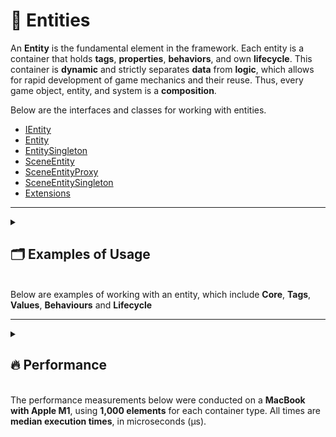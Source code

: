 # 🧩 Entities

An **Entity** is the fundamental element in the framework. Each entity is a container that holds **tags**,
**properties**, **behaviors**, and own **lifecycle**. This container is **dynamic** and strictly separates **data** from
**logic**, which allows for rapid development of game mechanics and their reuse. Thus, every game object, entity, and
system is a **composition**.

Below are the interfaces and classes for working with entities.

- [IEntity](IEntity.md)
- [Entity](Entity.md)
- [EntitySingleton](EntitySingleton.md)
- [SceneEntity](SceneEntity.md)
- [SceneEntityProxy](SceneEntityProxy.md)
- [SceneEntitySingleton](SceneEntitySingleton.md)
- [Extensions](Extensions.md)

---

<details>
  <summary>
    <h2>🗂 Examples of Usage</h2>
    <br> Below are examples of working with an entity, which include <b>Core</b>, <b>Tags</b>, <b>Values</b>, 
    <b>Behaviours</b> and <b>Lifecycle</b>
  </summary>

### 💠 Core Usage

This example demonstrates the basic operations you can perform with an entity:

```csharp
// Assume we have instance of entity
IEntity entity = ...

// Subscribe to the OnStateChanged event
entity.OnStateChanged += (IEntity e) =>
{
    Console.WriteLine($"Entity {e.Name} (ID: {e.InstanceID}) changed state!");
};

// Change name
entity.Name = "Hero"; //Triggers state changed

// Read the unique runtime identifier
int id = entity.InstanceID;
Console.WriteLine($"Created entity '{entity.Name}' with ID: {id}");
```

---

### 🏷️ Tag Usage

This example demonstrates how to use tags with entity, including adding, removing, and checking tags. Three
approaches are shown:

1. Using **numeric keys** for performance
2. Using **string names** for readability
3. Using **code generation** for real projects.

---

#### 1️⃣ Using Numeric Keys

By default, all tags use `int` keys because this avoids computing hash codes and is very fast; therefore, the example
below uses numeric keys as the default approach.

```csharp
// Assume we have instance of entity
IEntity entity = ...

// Subscribe to tag events
entity.OnTagAdded += (e, tagId) => 
    Console.WriteLine($"Tag added: {tagId}");
entity.OnTagDeleted += (e, tagId) => 
    Console.WriteLine($"Tag removed: {tagId}");

// Add tags by numeric ID
entity.AddTag(1);         // Player tag = 1
entity.AddTag(2);         // NPC tag = 2

// Check tags
if (entity.HasTag(1)) //Check if  Player tag exists
    Console.WriteLine("Entity has tag ID 1 (Player)");

// Remove a NPC tag
entity.DelTag(2);

// Add multiple tags
entity.AddTags(new int[] { 3, 4 }); // Ally, Merchant

// Enumerate all tags
foreach (int id in entity.GetTags())
    Console.WriteLine($"Entity tag ID: {id}");
```

---

#### 2️⃣ Using String Names

In this example, for convenience, there are [extension methods](ExtensionsTags.md) for the entity. This format is more
user-friendly but slightly slower than using numeric keys.

```csharp
// Assume we have instance of entity
IEntity entity = ...

// Add tags by string name
entity.AddTag("Player");
entity.AddTag("NPC");

// Check tags
if (entity.HasTag("Player"))
    Console.WriteLine("Entity is a Player");

// Remove a tag
entity.DelTag("NPC");

// Add multiple tags at once
entity.AddTags(new string[] { "Ally", "Merchant" });

// Enumerate all tags (numeric IDs)
foreach (int id in entity.GetTags())
    Console.WriteLine($"Entity tag ID: {id}");
```

---

#### 3️⃣ Using Entity API

Sometimes managing tags by raw `int` keys or `string` names can get messy and error-prone, especially in big projects.
To make this process easier and **type-safe**, the Atomic Framework supports **code generation**.
This means you describe all your tags (and values) once in a small config file, and the framework will automatically
generate C# helpers. You can learn more about this in the Manual under
the [Entity API](../EntityAPI/Manual.md) feature.

```csharp
// Assume we have instance of entity
IEntity entity = ...

// Add tags
entity.AddPlayerTag();
entity.AddNPCTag();

// Check tag
if (entity.HasPlayerTag())
    Console.WriteLine("Entity is a Player");

// Remove a tag
entity.DelNPCTag();
```

---

### 🔑 Value Usage

This example demonstrates how to use **values** with entity, including adding, retrieving, updating, and removing
values. Three approaches are shown:

1. Using **numeric keys** for performance
2. Using **string names** for readability
3. Using **code generation** for real projects.

---

#### 1️⃣ Using Numeric Keys

By default, all values use `int` keys because this avoids computing hash codes and is very fast; therefore, the example
below uses numeric keys as the default approach.

```csharp
// Create a new entity
IEntity entity = new Entity();

// Subscribe to value events
entity.OnValueChanged += (e, key) => Console.WriteLine($"Value {key} changed");

//Add health property
entity.AddValue(1, 100); //Health = 1

//Add speed property
entity.AddValue(2, 12.5f); //Speed = 2

//Add inventory property
entity.AddValue(3, new Inventory()); //Inventory = 3

// Get a value
int health = entity.GetValue<int>(1);
Console.WriteLine($"Health: {health}");

// Update a Health
entity.SetValue(1, 150);

// Remove a Speed value
entity.DelValue(2);
```

---

#### 2️⃣ Using String Names

In this example, for convenience, there are [extension methods](ExtensionsValues.md) for the entity. This format is
more user-friendly but slightly slower than using numeric keys.

```csharp
// Create a new entity
IEntity entity = new Entity();

// Add values by string key
entity.AddValue("Health", 100);
entity.AddValue("Speed", 12.5f);
entity.AddValue("Inventory", new Inventory());

// Get a value
int health = entity.GetValue<int>("Health");
Console.WriteLine($"Health: {health}");

// Update a value
entity.SetValue("Health", 150);

// Remove a value
entity.DelValue("Inventory");
```

---

#### 3️⃣ Using Entity API

Managing values by raw `int` keys or `string` names can be error-prone, especially in larger projects. To make the
process easier and **type-safe**, the Atomic Framework supports **code generation**. You describe all your tags and
values once in a small config file, and the framework automatically generates
strongly-typed C# helpers. More details are in the Manual under
the [Entity API](../EntityAPI/Manual.md) section.

```csharp
// Create a new entity
IEntity entity = new Entity();

// Add values
entity.AddHealth(100);
entity.AddSpeed(12.5f);
entity.AddInventory(new GridInventory());

// Get a value
int health = entity.GetHealth();
Console.WriteLine($"Health: {health}");

// Update a value
entity.SetHealth(150);

// Remove a value
entity.DelInventory();
```

---

### ⚙️ Behaviour Usage

Below is an example of working with behaviours in the entity.

#### 1️⃣ Basic Usage

```csharp
// Assume we have a player entity:
IEntity player = ...

// Subscribe to events
player.OnBehaviourAdded += (e, b) => 
    Console.WriteLine($"Behaviour {b.GetType().Name} added to {e.Id}");

player.OnBehaviourDeleted += (e, b) => 
    Console.WriteLine($"Behaviour {b.GetType().Name} removed from {e.Id}");

// Add behaviours
player.AddBehaviour(new MovementBehaviour());
player.AddBehaviour(new RotationBehaviour());

// Check count
Console.WriteLine($"Total behaviours: {player.BehaviourCount}");

// Retrieve behaviour by type
MovementBehaviour movementBehaviour = player.GetBehaviour<MovementBehaviour>();

// Try to retrieve behaviour by type
if (player.TryGetBehaviour<RotationBehaviour>(out var rotation))
    Console.WriteLine("Found RotationBehaviour");

// Remove behaviour
player.DelBehaviour<MovementBehaviour>();

// Clear all behaviours
player.ClearBehaviours();

// Enumerate all behaviours
foreach (IEntityBehaviour behaviour in player.GetBehaviourEnumerator())
    Console.WriteLine($"Behaviour: {behaviour.GetType().Name}");

// Get array of behaviours
IEntityBehaviour[] behaviours = player.GetBehaviours();

// Copy to array
IEntityBehaviour[] buffer = new IEntityBehaviour[10];
int copied = player.CopyBehaviours(buffer);

Console.WriteLine($"Copied {copied} behaviours into buffer");
```

#### 2️⃣ Using Extension Methods

The framework also provides [extension methods](ExtensionsBehaviours.md) for convenient handling of behaviours.

```csharp
// Create a new entity
IEntity enemy = new Entity();

// Add behaviour by type (using new T())
enemy.AddBehaviour<MoveBehaviour>();

// Add multiple behaviours at once
var attackBehaviour = new AttackBehaviour();
var defenseBehaviour = new DefenseBehaviour();

enemy.AddBehaviours(new IEntityBehaviour[] {
    attackBehaviour, defenseBehaviour
});

// Remove multiple behaviours at once
enemy.DelBehaviours(new IEntityBehaviour[] {
    attackBehaviour, defenseBehaviour
});
```

</details>

---

<details>
  <summary>
    <h2>🔥 Performance</h2>
    <br> The performance measurements below were conducted on a <b>MacBook with Apple M1</b>, 
    using <b>1,000 elements</b> for each container type. All times are <b>median execution times</b>, 
    in microseconds (μs).
  </summary>

### 🏷️ Tags

Tags are implemented as a **HashSet of integers**, optimized for fast lookups, additions, and removals.

| Operation  | HashSet (Median μs) | Tags (Median μs) |
|------------|---------------------|------------------|
| Contains   | 47.85               | 3.80             |
| Add        | 57.40               | 8.30             |
| Remove     | 50.45               | 5.40             |
| Clear      | 1.10                | 2.80             |
| Enumerator | 29.75               | 2.30             |

> Tags are extremely lightweight and provide **O(1) average time complexity** for key operations.

---

### 🔑 Values

Values act as a **Dictionary-like storage** mapping integer keys to objects or structs, supporting generic access and
unsafe references for high performance.

| Operation            | Dictionary (Median μs) | Values (Median μs)                 |
|----------------------|------------------------|------------------------------------|
| Get                  | 7.40                   | 4.10 (object)                      |
| Get + Cast           | 8.25                   | 12.00 (reference) / 4.70 (value)   |
| Get + Unsafe Cast    | 7.80                   | 4.20 (reference) / 4.50 (value)    |
| TryGet               | 34.20                  | 31.20 (object)                     |
| TryGet + Cast        | -                      | 50.75 (reference) / 4.90  (value)  |
| TryGet + Unsafe Cast | -                      | 30.50 (reference) / 6.90  (value)  |
| Add                  | 34.10                  | 62.15 (reference) / 178.45 (value) |
| Remove               | 6.70                   | 5.20 (reference) / 5.50 (value)    |
| Clear                | 1.30                   | 2.60                               |
| Contains             | 6.90                   | 4.00                               |
| Set                  | 37.50                  | 62.50 (reference) / 187.35 (value) |
| Enumerator           | 56.60                  | 56.80 (reference) / 171.75 (value) |

> Values provide flexible access patterns with **minimal overhead**, especially for primitives and unsafe references.

---

### ⚙️ Behaviours

Behaviours are stored in a **list-like container**, supporting multiple references to the same instance. Operations
include addition, removal, and indexed access.

| Operation  | List (Median μs) | Behaviours (Median μs) |
|------------|------------------|------------------------|
| Add        | 29.30            | 34.30                  |
| Clear      | 0.40             | 1.20                   |
| Contains   | 1825.95          | 650.60                 |
| Remove     | 312.63           | 243.91                 |
| Get At     | 1.60             | 2.30                   |
| Enumerator | 29.95            | 28.80                  |

> Behaviours combine fast index access with flexibility to store duplicate references, though some operations are
> **O(n)** in the worst case.

</details>